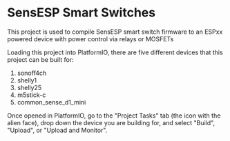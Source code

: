 # SensESP Smart Switches

This project is used to compile SensESP smart switch firmware to an ESPxx powered device with power control via relays or MOSFETs

Loading this project into PlatformIO, there are five different devices that this project can be built for:

1. sonoff4ch
1. shelly1
1. shelly25
1. m5stick-c
1. common_sense_d1_mini

Once opened in PlatformIO, go to the "Project Tasks" tab (the icon with the alien face), drop down the device you are building for, and select "Build", "Upload", or "Upload and Monitor".
